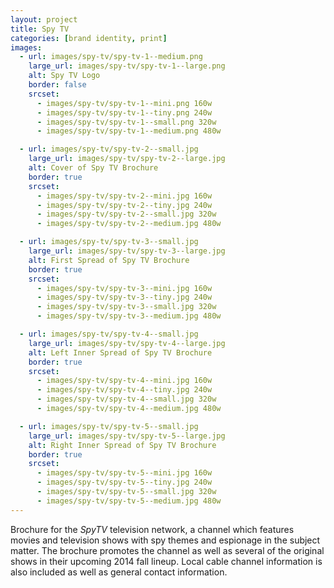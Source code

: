 ```yaml
---
layout: project
title: Spy TV
categories: [brand identity, print]
images:
  - url: images/spy-tv/spy-tv-1--medium.png
    large_url: images/spy-tv/spy-tv-1--large.png
    alt: Spy TV Logo
    border: false
    srcset:
      - images/spy-tv/spy-tv-1--mini.png 160w
      - images/spy-tv/spy-tv-1--tiny.png 240w
      - images/spy-tv/spy-tv-1--small.png 320w
      - images/spy-tv/spy-tv-1--medium.png 480w

  - url: images/spy-tv/spy-tv-2--small.jpg
    large_url: images/spy-tv/spy-tv-2--large.jpg
    alt: Cover of Spy TV Brochure
    border: true
    srcset:
      - images/spy-tv/spy-tv-2--mini.jpg 160w
      - images/spy-tv/spy-tv-2--tiny.jpg 240w
      - images/spy-tv/spy-tv-2--small.jpg 320w
      - images/spy-tv/spy-tv-2--medium.jpg 480w

  - url: images/spy-tv/spy-tv-3--small.jpg
    large_url: images/spy-tv/spy-tv-3--large.jpg
    alt: First Spread of Spy TV Brochure
    border: true
    srcset:
      - images/spy-tv/spy-tv-3--mini.jpg 160w
      - images/spy-tv/spy-tv-3--tiny.jpg 240w
      - images/spy-tv/spy-tv-3--small.jpg 320w
      - images/spy-tv/spy-tv-3--medium.jpg 480w

  - url: images/spy-tv/spy-tv-4--small.jpg
    large_url: images/spy-tv/spy-tv-4--large.jpg
    alt: Left Inner Spread of Spy TV Brochure
    border: true
    srcset:
      - images/spy-tv/spy-tv-4--mini.jpg 160w
      - images/spy-tv/spy-tv-4--tiny.jpg 240w
      - images/spy-tv/spy-tv-4--small.jpg 320w
      - images/spy-tv/spy-tv-4--medium.jpg 480w

  - url: images/spy-tv/spy-tv-5--small.jpg
    large_url: images/spy-tv/spy-tv-5--large.jpg
    alt: Right Inner Spread of Spy TV Brochure
    border: true
    srcset:
      - images/spy-tv/spy-tv-5--mini.jpg 160w
      - images/spy-tv/spy-tv-5--tiny.jpg 240w
      - images/spy-tv/spy-tv-5--small.jpg 320w
      - images/spy-tv/spy-tv-5--medium.jpg 480w
---
```


Brochure for the _SpyTV_ television network, a channel which features movies and television shows with spy themes and espionage in the subject matter. The brochure promotes the channel as well as several of the original shows in their upcoming 2014 fall lineup. Local cable channel information is also included as well as general contact information.
